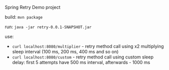 Spring Retry Demo project

build: `mvn package`

run: `java -jar retry-0.0.1-SNAPSHOT.jar`

use: 
* `curl localhost:8080/multiplier` - retry method call using x2 multiplying sleep interval (100 ms, 200 ms, 400 ms and so on)
* `curl localhost:8080/custom` - retry method call using custom sleep delay: first 5 attempts have 500 ms interval, afterwards - 1000 ms
